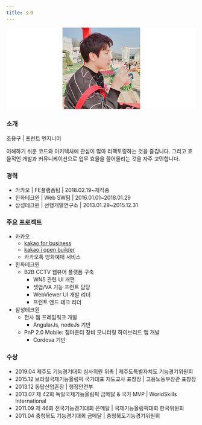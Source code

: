 ```yaml
---
title: 소개
---
```


![](./img/profile.png)

### 소개
조용구 | 프런트 엔지니어

이해하기 쉬운 코드와 아키텍처에 관심이 많아 리팩토링하는 것을 즐깁니다.
그리고 효율적인 개발과 커뮤니케이션으로 업무 효율을 끌어올리는 것을 자주 고민합니다.

### 경력
- 카카오 | FE플램폼팀 | 2018.02.19~재직중
- 한화테크윈 | Web SW팀 | 2016.01.01~2018.01.29
- 삼성테크윈 | 선행개발연구소 | 2013.01.29~2015.12.31

### 주요 프로젝트
- 카카오
    - [kakao for business](https://business.kakao.com/)
    - [kakao i open builder](https://i.kakao.com/)
    - 카카오톡 영화예매 서비스
- 한화테크윈
    - B2B CCTV 웹뷰어 플랫폼 구축
        - WN5 관련 UI 개편
        - 셋업/VA 기능 프런트 담당
        - WebViewer UI 개발 리더
        - 프런트 엔드 테크 리더
- 삼성테크윈
    - 전사 웹 프레임워크 개발
        - AngularJs, nodeJs 기반
    - PnP 2.0 Mobile: 칩마운터 장비 모니터링 하이브리드 앱 개발
        - Cordova 기반

### 수상
- 2019.04 제주도 기능경기대회 심사위원 위촉 | 제주도특별자치도 기능경기위원회
- 2015.12 브라질국제기능올림픽 국가대표 지도교사 표창장 | 고용노동부장관 표창장
- 2013.12 동탑산업훈장 | 행정안전부
- 2013.07 제 42회 독일국제기능올림픽 금메달 & 국가 MVP | WorldSkills International
- 2011.09 제 46회 전국기능경기대회 은메달 | 국제기능올림픽대회 한국위원회
- 2011.04 충청북도 기능경기대회 금메달 | 충청북도기능경기위원회
